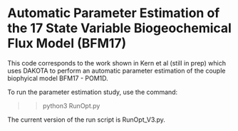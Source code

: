 # Automatic Parameter Estimation of the 17 State Variable Biogeochemical Flux Model (BFM17)

This code corresponds to the work shown in Kern et al (still in prep) which uses DAKOTA to perform an automatic parameter estimation of the couple biophyical model BFM17 - POM1D. 

To run the parameter estimation study, use the command: 

>> python3 RunOpt.py 

The current version of the run script is RunOpt_V3.py. 

